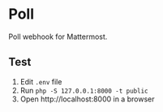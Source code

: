 Poll
====

Poll webhook for Mattermost.

Test
----

1. Edit `.env` file
1. Run `php -S 127.0.0.1:8000 -t public`
1. Open http://localhost:8000 in a browser
